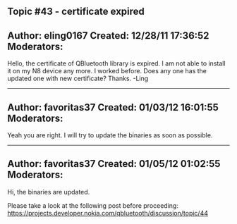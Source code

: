 Topic #43 - certificate expired
----------------------------------------------------------------------------
Author:     eling0167
Created:    12/28/11 17:36:52
Moderators:
----------------------------------------------------------------------------

Hello, the certificate of QBluetooth library is expired. I am not able to install it on my N8 device any more. I worked before.
Does any one has the updated one with new certificate?
Thanks.
-Ling

----------------------------------------------------------------------------
Author:     favoritas37
Created:    01/03/12 16:01:55
Moderators:
----------------------------------------------------------------------------

Yeah you are right. I will try to update the binaries as soon as possible.

----------------------------------------------------------------------------
Author:     favoritas37
Created:    01/05/12 01:02:55
Moderators:
----------------------------------------------------------------------------

Hi, the binaries are updated.

Please take a look at the following post before proceeding: https://projects.developer.nokia.com/qbluetooth/discussion/topic/44


